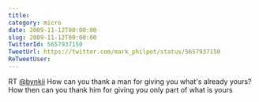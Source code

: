 ```yaml
---
title: 
category: micro
date: 2009-11-12T00:00:00
slug: 2009-11-12T00:00:00
TwitterId: 5657937150
TweetUrl: https://twitter.com/mark_philpot/status/5657937150
ReTweetUser: 
---
```


RT [@bynkii](https://twitter.com/bynkii) How can you thank a man for giving you what's already yours? How then can you thank him for giving you only part of what is yours
